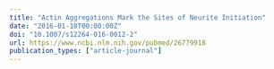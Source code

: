 ```yaml
---
title: "Actin Aggregations Mark the Sites of Neurite Initiation"
date: "2016-01-18T00:00:00Z"
doi: "10.1007/s12264-016-0012-2"
url: https://www.ncbi.nlm.nih.gov/pubmed/26779918
publication_types: ["article-journal"]
---
```


